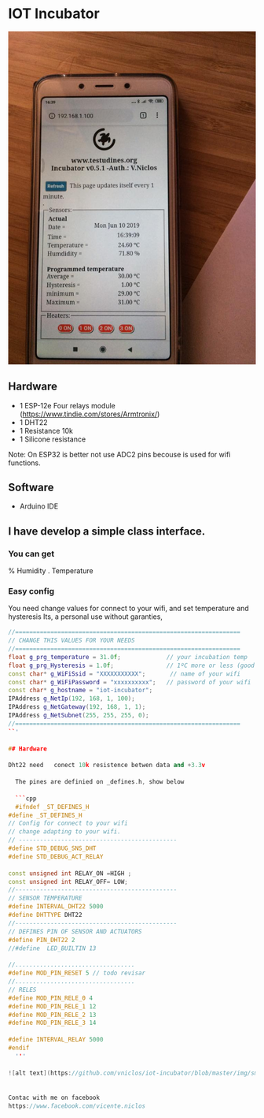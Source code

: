 # IOT Incubator


![alt text](https://github.com/vniclos/iot-incubator/blob/master/img/smartphone.jpg "Incubator IOT" )

## Hardware

- 1 ESP-12e Four relays module  (https://www.tindie.com/stores/Armtronix/)
- 1 DHT22
- 1 Resistance 10k
- 1 Silicone resistance

Note:
On ESP32 is better not use ADC2 pins becouse is used
for wifi functions.

## Software
- Arduino IDE

## I have develop a simple class interface.

### You can get 
% Humidity .
Temperature


### Easy config ###
You need change values for connect to your wifi, and set temperature and hysteresis
Its, a personal use without garanties, 

```cpp
//================================================================
// CHANGE THIS VALUES FOR YOUR NEEDS
//================================================================
float g_prg_temperature = 31.0f;             // your incubation temp
float g_prg_Hysteresis = 1.0f;               // 1ºC more or less (good live for relays),
const char* g_WiFiSsid = "XXXXXXXXXXX";       // name of your wifi
const char* g_WiFiPassword = "xxxxxxxxxx";   // password of your wifi
const char* g_hostname = "iot-incubator";
IPAddress g_NetIp(192, 168, 1, 100);
IPAddress g_NetGateway(192, 168, 1, 1);
IPAddress g_NetSubnet(255, 255, 255, 0);
//================================================================
``'

## Hardware 

Dht22 need   conect 10k resistence betwen data and +3.3v
  
  The pines are definied on _defines.h, show below
  
  ```cpp
  #ifndef _ST_DEFINES_H
#define _ST_DEFINES_H
// Config for connect to your wifi
// change adapting to your wifi.
// ---------------------------------------------
#define STD_DEBUG_SNS_DHT
#define STD_DEBUG_ACT_RELAY

const unsigned int RELAY_ON =HIGH ;
const unsigned int RELAY_OFF= LOW;
//----------------------------------------------
// SENSOR TEMPERATURE
#define INTERVAL_DHT22 5000
#define DHTTYPE DHT22
//----------------------------------------------
// DEFINES PIN OF SENSOR AND ACTUATORS
#define PIN_DHT22 2
//#define  LED_BUILTIN 13

//..................................
#define MOD_PIN_RESET 5 // todo revisar
//..................................
// RELES 
#define MOD_PIN_RELE_0 4 
#define MOD_PIN_RELE_1 12 
#define MOD_PIN_RELE_2 13
#define MOD_PIN_RELE_3 14

#define INTERVAL_RELAY 5000
#endif
  '''
  
![alt text](https://github.com/vniclos/iot-incubator/blob/master/img/smartphone.jpg "Incubator IOT" )


Contac with me on facebook 
https://www.facebook.com/vicente.niclos
